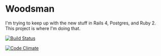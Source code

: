 # Woodsman

I'm trying to keep up with the new stuff in Rails 4, Postgres, and Ruby 2. This project is where I'm doing that.

[![Build Status](https://travis-ci.org/jmahoney/woodsman.png?branch=master)](https://travis-ci.org/jmahoney/woodsman)

[![Code Climate](https://codeclimate.com/github/jmahoney/woodsman.png)](https://codeclimate.com/github/jmahoney/woodsman)
